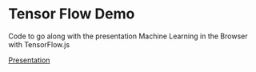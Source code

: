 # Tensor Flow Demo

Code to go along with the presentation Machine Learning in the Browser with TensorFlow.js

[Presentation](https://www.slideshare.net/BrianGreig6/machine-learning-with-tensorflowjs)

